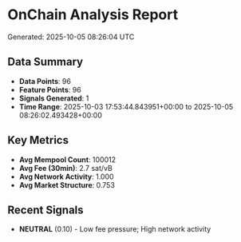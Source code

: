 # OnChain Analysis Report
Generated: 2025-10-05 08:26:04 UTC

## Data Summary
- **Data Points**: 96
- **Feature Points**: 96
- **Signals Generated**: 1
- **Time Range**: 2025-10-03 17:53:44.843951+00:00 to 2025-10-05 08:26:02.493428+00:00

## Key Metrics
- **Avg Mempool Count**: 100012
- **Avg Fee (30min)**: 2.7 sat/vB
- **Avg Network Activity**: 1.000
- **Avg Market Structure**: 0.753

## Recent Signals
- **NEUTRAL** (0.10) - Low fee pressure; High network activity
